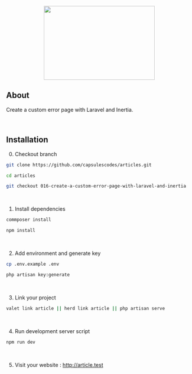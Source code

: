<p align="center"><img src="https://raw.githubusercontent.com/capsulescodes/articles/main/art/capsules-articles-image.svg" width="300px" height="200px" /></p>


## About

Create a custom error page with Laravel and Inertia.

<br>

## Installation

0. Checkout branch

```bash
git clone https://github.com/capsulescodes/articles.git

cd articles

git checkout 016-create-a-custom-error-page-with-laravel-and-inertia
```

<br>

1. Install dependencies

```bash
commposer install

npm install
```

<br>

2. Add environment and generate key

```bash
cp .env.example .env

php artisan key:generate
```

<br>

3. Link your project

```bash
valet link article || herd link article || php artisan serve
```

<br>

4. Run development server script

```bash
npm run dev
```

<br>

5. Visit your website : http://article.test
